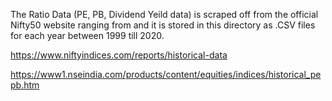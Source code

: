 The Ratio Data (PE, PB, Dividend Yeild data) is scraped off from the official Nifty50 website ranging from and it is stored in this 
directory as .CSV files for each year between 1999 till 2020.

https://www.niftyindices.com/reports/historical-data

https://www1.nseindia.com/products/content/equities/indices/historical_pepb.htm
